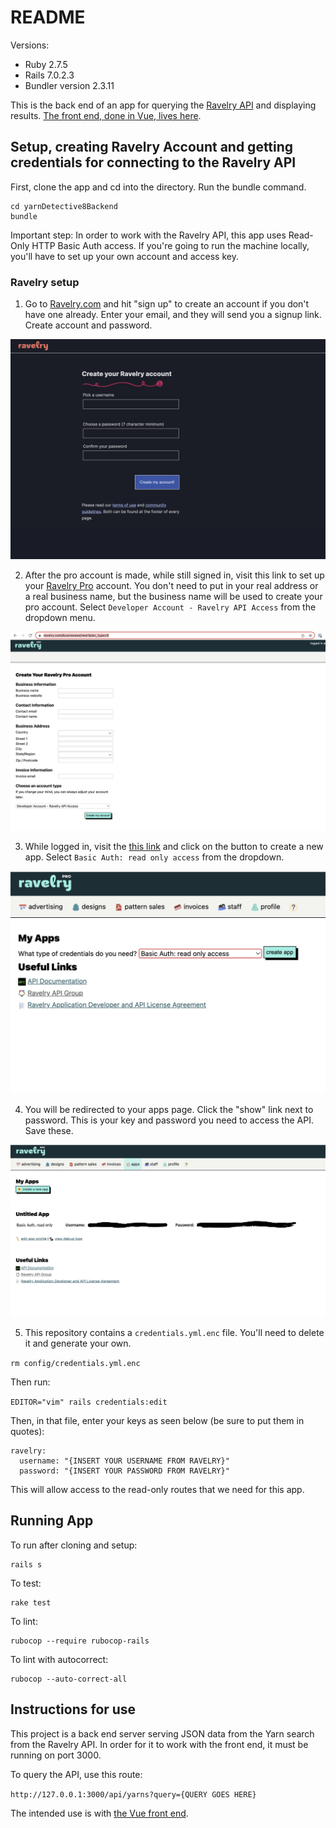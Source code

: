 # README

Versions:

- Ruby 2.7.5
- Rails 7.0.2.3
- Bundler version 2.3.11

This is the back end of an app for querying the [Ravelry API](https://www.ravelry.com/api) and displaying results. [The front end, done in Vue, lives here](https://github.com/graceolivia/yarn-detective-8-front-end).

## Setup, creating Ravelry Account and getting credentials for connecting to the Ravelry API

First, clone the app and cd into the directory. Run the bundle command.
```
cd yarnDetective8Backend
bundle
```

Important step: In order to work with the Ravelry API, this app uses Read-Only HTTP Basic Auth access. If you're going to run the machine locally, you'll have to set up your own account and access key.

### Ravelry setup

1. Go to [Ravelry.com](https://www.ravelry.com/account/login) and hit "sign up" to create an account if you don't have one already. Enter your email, and they will send you a signup link. Create account and password.

![Ravelry Signup Page](assets/1_Ravelry_Signup.png)

2. After the pro account is made, while still signed in, visit this link to set up your [Ravelry Pro](https://www.ravelry.com/businesses/new?plan_type=6) account. You don't need to put in your real address or a real business name, but the business name will be used to create your pro account. Select `Developer Account - Ravelry API Access` from the dropdown menu.

![Pro/Developer Signup Page](assets/2_Sign_Up_For_Pro.png)

3. While logged in, visit the [this link](https://www.ravelry.com/pro/developer) and click on the button to create a new app. Select `Basic Auth: read only access` from the dropdown.

![selecting Auth Type](assets/3_Select_Auth.png)

4. You will be redirected to your apps page. Click the "show" link next to password. This is your key and password you need to access the API. Save these.

![Viewing keys](assets/4_Keys.png)

5. This repository contains a `credentials.yml.enc` file. You'll need to delete it and generate your own.

`rm config/credentials.yml.enc`

Then run:

`EDITOR="vim" rails credentials:edit`

Then, in that file, enter your keys as seen below (be sure to put them in quotes):
```
ravelry:
  username: "{INSERT YOUR USERNAME FROM RAVELRY}"
  password: "{INSERT YOUR PASSWORD FROM RAVELRY}"
```

This will allow access to the read-only routes that we need for this app.

## Running App

To run after cloning and setup:
```
rails s
```

To test:
```
rake test
```


To lint:

```
rubocop --require rubocop-rails
```

To lint with autocorrect:

```
rubocop --auto-correct-all
```

## Instructions for use

This project is a back end server serving JSON data from the Yarn search from the Ravelry API. In order for it to work with the front end, it must be running on port 3000.

To query the API, use this route:

`http://127.0.0.1:3000/api/yarns?query={QUERY GOES HERE}`

The intended use is with [the Vue front end](https://github.com/graceolivia/yarn-detective-8-front-end).
